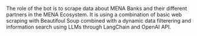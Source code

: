 The role of the bot is to scrape data about MENA Banks and their different partners in the MENA Ecosystem. It is using a combination of basic web scraping with Beautifoul Soup combined with a dynamic data filterering and information search using LLMs through LangChain and OpenAI API.